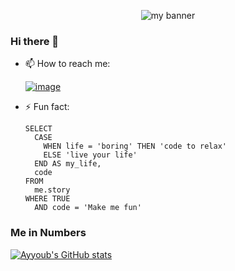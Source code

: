 <p align="center">

<img src="https://user-images.githubusercontent.com/74217351/218722119-a788a5df-c899-4ce4-a206-e6e0d5ac8c49.png" alt="my banner">

</p>
                                                                                                                                         

### Hi there 👋

- 📫 How to reach me:

    [![image](https://img.shields.io/badge/LinkedIn-0077B5?style=for-the-badge&logo=linkedin&logoColor=white)](https://www.linkedin.com/in/ayyoub-maulana)
- ⚡ Fun fact: 
    ```
    SELECT
      CASE
        WHEN life = 'boring' THEN 'code to relax'
        ELSE 'live your life'
      END AS my_life,
      code
    FROM
      me.story
    WHERE TRUE
      AND code = 'Make me fun'
    ```

### Me in Numbers

[![Ayyoub's GitHub stats](https://github-readme-stats.vercel.app/api?username=ayyoubmaul)](https://github.com/anuraghazra/github-readme-stats)
